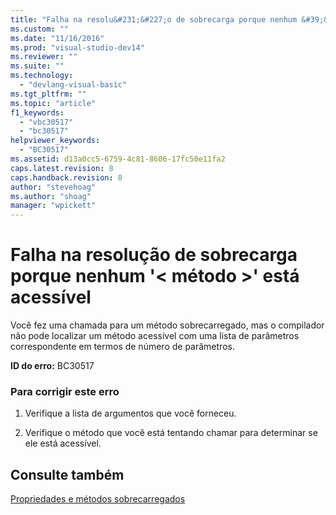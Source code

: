 ```yaml
---
title: "Falha na resolu&#231;&#227;o de sobrecarga porque nenhum &#39;&lt; m&#233;todo &gt;&#39; est&#225; acess&#237;vel | Microsoft Docs"
ms.custom: ""
ms.date: "11/16/2016"
ms.prod: "visual-studio-dev14"
ms.reviewer: ""
ms.suite: ""
ms.technology: 
  - "devlang-visual-basic"
ms.tgt_pltfrm: ""
ms.topic: "article"
f1_keywords: 
  - "vbc30517"
  - "bc30517"
helpviewer_keywords: 
  - "BC30517"
ms.assetid: d13a0cc5-6759-4c81-8606-17fc50e11fa2
caps.latest.revision: 8
caps.handback.revision: 8
author: "stevehoag"
ms.author: "shoag"
manager: "wpickett"
---
```

# Falha na resolu&#231;&#227;o de sobrecarga porque nenhum &#39;&lt; m&#233;todo &gt;&#39; est&#225; acess&#237;vel
Você fez uma chamada para um método sobrecarregado, mas o compilador não pode localizar um método acessível com uma lista de parâmetros correspondente em termos de número de parâmetros.  
  
 **ID do erro:** BC30517  
  
### Para corrigir este erro  
  
1.  Verifique a lista de argumentos que você forneceu.  
  
2.  Verifique o método que você está tentando chamar para determinar se ele está acessível.  
  
## Consulte também  
 [Propriedades e métodos sobrecarregados](../../visual-basic/programming-guide/language-features/objects-and-classes/overloaded-properties-and-methods.md)